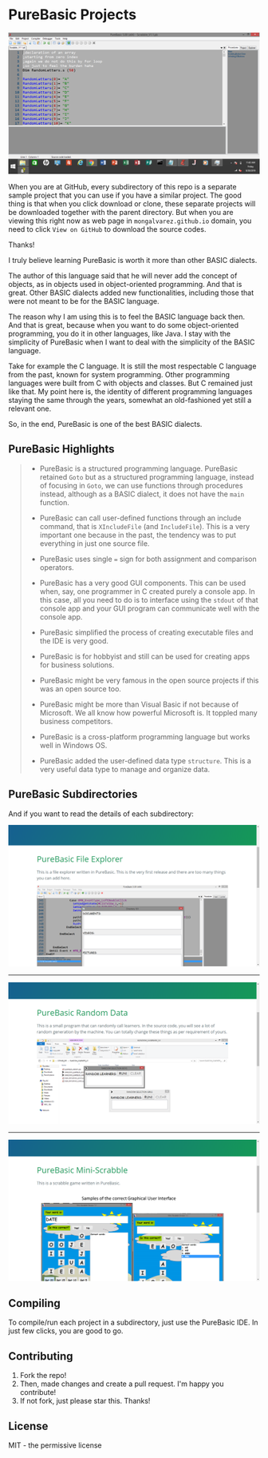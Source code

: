 <!-- Global site tag (gtag.js) - Google Analytics -->
<script async src="https://www.googletagmanager.com/gtag/js?id=UA-146817309-1"></script>
<script>
  window.dataLayer = window.dataLayer || [];
  function gtag(){dataLayer.push(arguments);}
  gtag('js', new Date());

  gtag('config', 'UA-146817309-1');
</script>

# PureBasic Projects

![picture](resources/picture.png)

When you are at GitHub, every subdirectory of this repo 
is a separate sample project that you can use 
if you have a similar project.
The good thing is that when you click download or clone,
these separate projects will be downloaded together with
the parent directory. But when you are viewing this
right now as web page in `mongalvarez.github.io` domain,
you need to click `View on GitHub` to download the
source codes.

Thanks!

I truly believe learning PureBasic is worth it 
more than other BASIC dialects.

The author of this language said that he will never 
add the concept of objects, as in objects used in
object-oriented programming.
And that is great. Other BASIC dialects added new functionalities,
including those that were not meant 
to be for the BASIC language.

The reason why I am using this is to feel the BASIC language back then.
And that is great, because when you want to do some
object-oriented programming, you do it in other languages, like Java.
I stay with the simplicity of PureBasic when I want to deal with
the simplicity of the BASIC language.

Take for example the C language.
It is still the most respectable
C language from the past, known for system programming.
Other programming languages were built
from C with objects and classes. But C remained just like that.
My point here is, the identity of different
programming languages staying the same through
the years, somewhat an old-fashioned yet still a relevant one.

So, in the end, PureBasic is one of the best BASIC dialects.

## PureBasic Highlights
> - PureBasic is a structured programming language. PureBasic retained
`Goto` but as a structured programming language, instead of 
focusing in `Goto`, we can use functions through procedures
instead, although as a
BASIC dialect, it does not have the `main` function.
>
> - PureBasic can call user-defined functions through an include
command, that is `XIncludeFile` (and `IncludeFile`). This is a very 
important one because in the past,
the tendency was to put everything in just one source file.    
>
> - PureBasic uses single `=` sign for both assignment and comparison
operators.
>
> - PureBasic has a very good GUI components. This can be used when, say,
one programmer in C created purely a console app. In this case, all
you need to do is to interface using the `stdout` of that console app
and your GUI program can communicate well with the console app.
>
> - PureBasic simplified the process of creating executable files
and the IDE is very good.
>
> - PureBasic is for hobbyist and still can be used for creating
apps for business solutions.
>
> - PureBasic might be very famous in the open source projects
if this was an open source too.
>
> - PureBasic might be more than Visual Basic if not because
of Microsoft. We all know how powerful Microsoft is. 
It toppled many business competitors.
>
> - PureBasic is a cross-platform programming language but
works well in Windows OS. 
>
> - PureBasic added the user-defined data type `structure`.
This is a very useful data type to manage and organize data.

## PureBasic Subdirectories
And if you want to read the details of each subdirectory:

[![File Explorer Project](resources/picture1.png)](https://xdvrx1.github.io/PureBasic-FileExplorer/)

***

[![Randomizer](resources/picture2.png)](https://xdvrx1.github.io/PureBasic-Randomizer/)

***

[![Scrabble Game Project](resources/picture3.png)](https://xdvrx1.github.io/PureBasic-Scrabble/)

## Compiling
To compile/run each project in a subdirectory, 
just use the PureBasic IDE. In just few clicks,
you are good to go.

## Contributing
1. Fork the repo!
2. Then, made changes and create a pull request. 
I'm happy you contribute!
3. If not fork, just please star this. Thanks! 

## License
MIT - the permissive license
